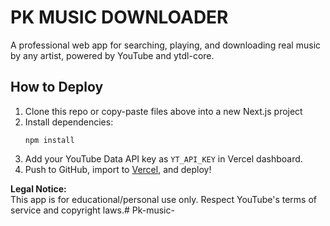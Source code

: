 # PK MUSIC DOWNLOADER

A professional web app for searching, playing, and downloading real music by any artist, powered by YouTube and ytdl-core.

## How to Deploy

1. Clone this repo or copy-paste files above into a new Next.js project
2. Install dependencies:
   ```
   npm install
   ```
3. Add your YouTube Data API key as `YT_API_KEY` in Vercel dashboard.
4. Push to GitHub, import to [Vercel](https://vercel.com/), and deploy!

**Legal Notice:**  
This app is for educational/personal use only. Respect YouTube's terms of service and copyright laws.# Pk-music-
